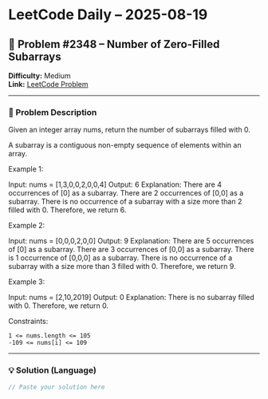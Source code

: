 # LeetCode Daily – 2025-08-19

## 🧠 Problem #2348 – **Number of Zero-Filled Subarrays**
**Difficulty:** Medium  
**Link:** [LeetCode Problem](https://leetcode.com/problems/number-of-zero-filled-subarrays)

---

### 📝 Problem Description

Given an integer array nums, return the number of subarrays filled with 0.

A subarray is a contiguous non-empty sequence of elements within an array.

 
Example 1:


Input: nums = [1,3,0,0,2,0,0,4]
Output: 6
Explanation: 
There are 4 occurrences of [0] as a subarray.
There are 2 occurrences of [0,0] as a subarray.
There is no occurrence of a subarray with a size more than 2 filled with 0. Therefore, we return 6.

Example 2:


Input: nums = [0,0,0,2,0,0]
Output: 9
Explanation:
There are 5 occurrences of [0] as a subarray.
There are 3 occurrences of [0,0] as a subarray.
There is 1 occurrence of [0,0,0] as a subarray.
There is no occurrence of a subarray with a size more than 3 filled with 0. Therefore, we return 9.


Example 3:


Input: nums = [2,10,2019]
Output: 0
Explanation: There is no subarray filled with 0. Therefore, we return 0.


 
Constraints:


	1 <= nums.length <= 105
	-109 <= nums[i] <= 109

---

### 💡 Solution (Language)

```cpp
// Paste your solution here

